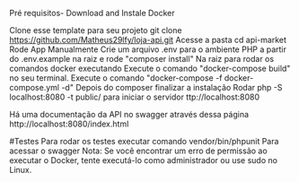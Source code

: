 Pré requisitos-
Download and Instale Docker

Clone esse template para seu projeto
git clone https://github.com/Matheus29lfy/loja-api.git
Acesse a pasta cd api-market
Rode App Manualmente
Crie um arquivo .env para o ambiente PHP a partir do .env.example na raiz
e rode "composer install"
Na raiz para rodar os comandos docker executando
Execute o comando "docker-compose build" no seu terminal.
Execute o comando "docker-compose -f docker-compose.yml -d"
Depois do composer finalizar a instalação Rodar  php -S localhost:8080 -t public/ para iniciar o servidor
ttp://localhost:8080

Há uma documentação da API no swagger através dessa página
http://localhost:8080/index.html

#Testes
Para rodar os testes executar comando vendor/bin/phpunit
Para acessar o swagger
Nota: Se você encontrar um erro de permissão ao executar o Docker, tente executá-lo como administrador ou use sudo no Linux.